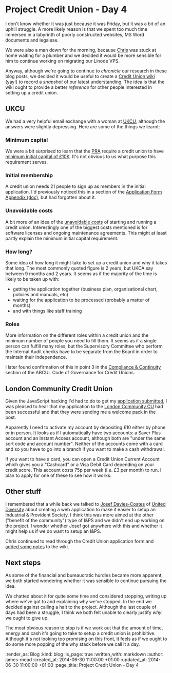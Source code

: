 Project Credit Union - Day 4
============================

I don't know whether it was just because it was Friday, but it was a bit of an uphill struggle. A more likely reason is that we spent too much time immersed in a labyrinth of poorly constructed websites, MS Word documents and legalese.

We were also a man down for the morning, because [Chris][] was stuck at home waiting for a plumber and we decided it would be more sensible for him to continue working on migrating our Linode VPS.

Anyway, although we're going to continue to _chronicle_ our research in these blog posts, we decided it would be useful to create a [Credit Union wiki][] (yay!) to record a _snapshot_ of our latest understanding. The idea is that the wiki ought to provide a better _reference_ for other people interested in setting up a credit union.

## UKCU

We had a very helpful email exchange with a woman at [UKCU][], although the answers were slightly depressing. Here are some of the things we learnt:

### Minimum capital

We were a bit surprised to learn that the [PRA][] require a credit union to have [minimum initial capital of £10K][minimum initial capital requirement]. It's not obvious to us what purpose this requirement serves.

### Initial membership

A credit union needs 21 people to sign up as members in the initial application. I'd previously noticed this in a section of the [Application Form Appendix (doc)][], but had forgotten about it.

### Unavoidable costs

A bit more of an idea of the [unavoidable costs][] of starting and running a credit union. Interestingly one of the biggest costs mentioned is for software licenses and ongoing maintenance agreements. This might at least partly explain the minimum initial capital requirement.

### How long?

Some idea of how long it might take to set up a credit union and why it takes that long. The most commonly quoted figure is 2 years, but UKCA say between 9 months and 2 years. It seems as if the majority of the time is likely to be taken up with:

* getting the application together (business plan, organisational chart, policies and manuals, etc)
* waiting for the application to be processed (probably a matter of months)
* and with things like staff training

### Roles

More information on the different roles within a credit union and the minimum number of people you need to fill them. It seems as if a single person can fulfill many roles, but the Supervisory Committee who perform the Internal Audit checks have to be separate from the Board in order to maintain their independence.

I later found confirmation of this in point 3 in the [Compliance & Continuity][] section of the ABCUL Code of Governance for Credit Unions.

##  London Community Credit Union

Given the JavaScript hacking I'd had to do to get my [application submitted][], I was pleased to hear that my application to the [London Community CU][] had been successful and that they were sending me a welcome pack in the post.

Apparently I need to activate my account by depositing £10 either by phone or in person. It looks as if I automatically have two accounts: a Saver Plus account and an Instant Access account, although both are "under the same sort code and account number". Neither of the accounts come with a card and so you have to go into a branch if you want to make a cash withdrawal.

If you want to have a card, you can open a Credit Union Current Account which gives you a "Cashcard" or a Visa Debit Card depending on your credit score. This account costs 75p per week (i.e. £3 per month) to run. I plan to apply for one of these to see how it works.

## Other stuff

I remembered that a while back we talked to [Josef Davies-Coates][] of [United Diversity][] about creating a web application to make it easier to setup an Industrial & Provident Society. I think this was more aimed at the other ("benefit of the community") type of I&PS and we didn't end up working on the project. I wonder whether Josef got anywhere with this and whether it might help us if we do want to setup an I&PS.

Chris continued to read through the Credit Union application form and [added some notes][] to the wiki.

## Next steps

As some of the financial and bureaucratic hurdles became more apparent, we both started wondering whether it was sensible to continue pursuing the idea.

We chatted about it for quite some time and considered stopping, writing up where we've got to and explaining why we've stopped. In the end we decided against calling a halt to the project. Although the last couple of days had been a struggle, I think we both felt unable to clearly justify _why_ we ought to give up.

The most obvious reason to stop is if we work out that the amount of time, energy and cash it's going to take to setup a credit union is prohibitive. Although it's not looking too promising on this front, it feels as if we ought to do some more popping of the why stack before we call it a day.


[Credit Union wiki]: https://github.com/freerange/credit-union/wiki
[Chris]: /chris-roos
[UKCU]: http://www.ukcu.coop/
[PRA]: http://www.bankofengland.co.uk/pra/
[minimum initial capital requirement]: http://fshandbook.info/FS/html/handbook/CREDS/5/3
[Application Form Appendix (doc)]: http://www.fca.org.uk/static/fca/documents/forms/credit-union-registration-appendix.doc
[unavoidable costs]: https://github.com/freerange/credit-union/wiki#fees-and-costs
[Compliance & Continuity]: http://www.abcul.coop/credit-unions/code-governance/code-of-governance/compliance-continuity
[London Community CU]: http://londoncu.co.uk/
[application submitted]: /project-credit-union-day-2#london-community-credit-union
[Josef Davies-Coates]: https://twitter.com/jdaviescoates
[United Diversity]: http://uniteddiversity.coop/
[added some notes]: https://github.com/freerange/credit-union/wiki/Home/_compare/13a5459013807dea0d3ca278235ea8c26b7fd3d2...a29af666d6bc9cbe8e2d1fc9d3b0bd34d6620c43

:render_as: Blog
:kind: blog
:is_page: true
:written_with: markdown
:author: james-mead
:created_at: 2014-06-30 11:00:00 +01:00
:updated_at: 2014-06-30 11:00:00 +01:00
:page_title: Project Credit Union - Day 4


